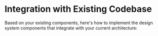 # Integration with Existing Codebase

Based on your existing components, here's how to implement the design system components that integrate with your current architecture:
